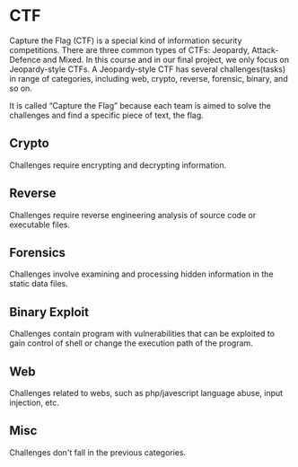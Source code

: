 # CTF

Capture the Flag (CTF) is a special kind of information security competitions. There are three common types of CTFs: Jeopardy, Attack-Defence and Mixed. In this course and in our final project, we only focus on Jeopardy-style CTFs. A Jeopardy-style CTF has several challenges(tasks) in range of categories, including web, crypto, reverse, forensic, binary, and so on.

It is called “Capture the Flag” because each team is aimed to solve the challenges and find a specific piece of text, the flag.

## Crypto

Challenges require encrypting and decrypting information.

## Reverse

Challenges require reverse engineering analysis of source code or executable files.

## Forensics

Challenges involve examining and processing hidden information in the static data files.

## Binary Exploit

Challenges contain program with vulnerabilities that can be exploited to gain control of shell or change the execution path of the program.

## Web

Challenges related to webs, such as php/javescript language abuse, input injection, etc.

## Misc

Challenges don't fall in the previous categories.
